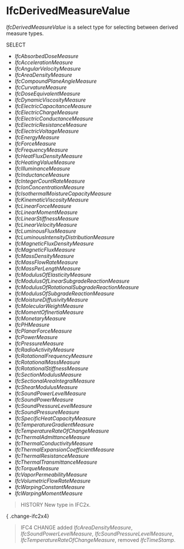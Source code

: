 # IfcDerivedMeasureValue

_IfcDerivedMeasureValue_ is a select type for selecting between derived measure types.
<!-- end of short definition -->


SELECT

* _IfcAbsorbedDoseMeasure_
* _IfcAccelerationMeasure_
* _IfcAngularVelocityMeasure_
* _IfcAreaDensityMeasure_
* _IfcCompoundPlaneAngleMeasure_
* _IfcCurvatureMeasure_
* _IfcDoseEquivalentMeasure_
* _IfcDynamicViscosityMeasure_
* _IfcElectricCapacitanceMeasure_
* _IfcElectricChargeMeasure_
* _IfcElectricConductanceMeasure_
* _IfcElectricResistanceMeasure_
* _IfcElectricVoltageMeasure_
* _IfcEnergyMeasure_
* _IfcForceMeasure_
* _IfcFrequencyMeasure_
* _IfcHeatFluxDensityMeasure_
* _IfcHeatingValueMeasure_
* _IfcIlluminanceMeasure_
* _IfcInductanceMeasure_
* _IfcIntegerCountRateMeasure_
* _IfcIonConcentrationMeasure_
* _IfcIsothermalMoistureCapacityMeasure_
* _IfcKinematicViscosityMeasure_
* _IfcLinearForceMeasure_
* _IfcLinearMomentMeasure_
* _IfcLinearStiffnessMeasure_
* _IfcLinearVelocityMeasure_
* _IfcLuminousFluxMeasure_
* _IfcLuminousIntensityDistributionMeasure_
* _IfcMagneticFluxDensityMeasure_
* _IfcMagneticFluxMeasure_
* _IfcMassDensityMeasure_
* _IfcMassFlowRateMeasure_
* _IfcMassPerLengthMeasure_
* _IfcModulusOfElasticityMeasure_
* _IfcModulusOfLinearSubgradeReactionMeasure_
* _IfcModulusOfRotationalSubgradeReactionMeasure_
* _IfcModulusOfSubgradeReactionMeasure_
* _IfcMoistureDiffusivityMeasure_
* _IfcMolecularWeightMeasure_
* _IfcMomentOfInertiaMeasure_
* _IfcMonetaryMeasure_
* _IfcPHMeasure_
* _IfcPlanarForceMeasure_
* _IfcPowerMeasure_
* _IfcPressureMeasure_
* _IfcRadioActivityMeasure_
* _IfcRotationalFrequencyMeasure_
* _IfcRotationalMassMeasure_
* _IfcRotationalStiffnessMeasure_
* _IfcSectionModulusMeasure_
* _IfcSectionalAreaIntegralMeasure_
* _IfcShearModulusMeasure_
* _IfcSoundPowerLevelMeasure_
* _IfcSoundPowerMeasure_
* _IfcSoundPressureLevelMeasure_
* _IfcSoundPressureMeasure_
* _IfcSpecificHeatCapacityMeasure_
* _IfcTemperatureGradientMeasure_
* _IfcTemperatureRateOfChangeMeasure_
* _IfcThermalAdmittanceMeasure_
* _IfcThermalConductivityMeasure_
* _IfcThermalExpansionCoefficientMeasure_
* _IfcThermalResistanceMeasure_
* _IfcThermalTransmittanceMeasure_
* _IfcTorqueMeasure_
* _IfcVaporPermeabilityMeasure_
* _IfcVolumetricFlowRateMeasure_
* _IfcWarpingConstantMeasure_
* _IfcWarpingMomentMeasure_

> HISTORY New type in IFC2x.

{ .change-ifc2x4}
> IFC4 CHANGE added _IfcAreaDensityMeasure_, _IfcSoundPowerLevelMeasure_, _IfcSoundPressureLevelMeasure_, _IfcTemperatureRateOfChangeMeasure_, removed _IfcTimeStamp_.
